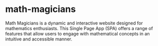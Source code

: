 # math-magicians
Math Magicians is a dynamic and interactive website designed for mathematics enthusiasts. This Single Page App (SPA) offers a range of features that allow users to engage with mathematical concepts in an intuitive and accessible manner.
